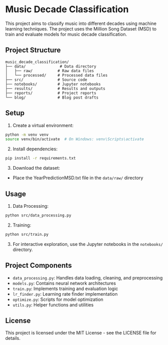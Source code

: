 # Music Decade Classification

This project aims to classify music into different decades using machine learning techniques. The project uses the Million Song Dataset (MSD) to train and evaluate models for music decade classification.

## Project Structure

```
music_decade_classification/
├── data/               # Data directory
│   ├── raw/           # Raw data files
│   └── processed/     # Processed data files
├── src/               # Source code
├── notebooks/         # Jupyter notebooks
├── results/           # Results and outputs
├── reports/           # Project reports
└── blog/              # Blog post drafts
```

## Setup

1. Create a virtual environment:
```bash
python -m venv venv
source venv/bin/activate  # On Windows: venv\Scripts\activate
```

2. Install dependencies:
```bash
pip install -r requirements.txt
```

3. Download the dataset:
- Place the YearPredictionMSD.txt file in the `data/raw/` directory

## Usage

1. Data Processing:
```bash
python src/data_processing.py
```

2. Training:
```bash
python src/train.py
```

3. For interactive exploration, use the Jupyter notebooks in the `notebooks/` directory.

## Project Components

- `data_processing.py`: Handles data loading, cleaning, and preprocessing
- `models.py`: Contains neural network architectures
- `train.py`: Implements training and evaluation logic
- `lr_finder.py`: Learning rate finder implementation
- `optimize.py`: Scripts for model optimization
- `utils.py`: Helper functions and utilities

## License

This project is licensed under the MIT License - see the LICENSE file for details. 